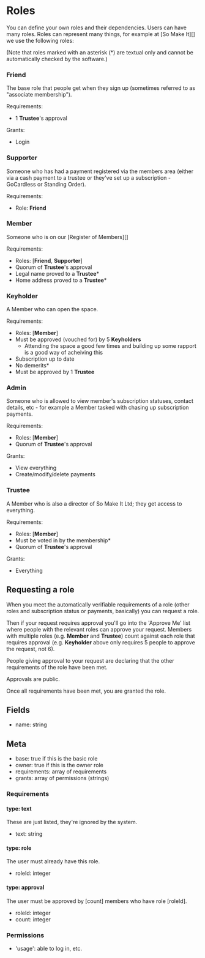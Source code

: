 Roles
=====

You can define your own roles and their dependencies. Users can have
many roles. Roles can represent many things, for example at [So Make
It][] we use the following roles:

(Note that roles marked with an asterisk (\*) are textual only and
cannot be automatically checked by the software.)

### Friend

The base role that people get when they sign up (sometimes referred to
as "associate membership").

Requirements:

 - 1 **Trustee**'s approval

Grants:

 - Login

### Supporter

Someone who has had a payment registered via the members area (either
via a cash payment to a trustee or they've set up a subscription -
GoCardless or Standing Order).

Requirements:

 - Role: **Friend**

### Member

Someone who is on our [Register of Members][]

Requirements:

 - Roles: [**Friend**, **Supporter**]
 - Quorum of **Trustee**'s approval
 - Legal name proved to a **Trustee**\*
 - Home address proved to a **Trustee**\*

### Keyholder

A Member who can open the space.

Requirements:

 - Roles: [**Member**]
 - Must be approved (vouched for) by 5 **Keyholders**
    - Attending the space a good few times and building up some rapport
      is a good way of acheiving this
 - Subscription up to date
 - No demerits\*
 - Must be approved by 1 **Trustee**

### Admin

Someone who is allowed to view member's subscription statuses, contact
details, etc - for example a Member tasked with chasing up subscription
payments.

Requirements:

 - Roles: [**Member**]
 - Quorum of **Trustee**'s approval

Grants:

 - View everything
 - Create/modify/delete payments

### Trustee

A Member who is also a director of So Make It Ltd; they get access to
everything.

Requirements:

 - Roles: [**Member**]
 - Must be voted in by the membership\*
 - Quorum of **Trustee**'s approval

Grants:

 - Everything

Requesting a role
-----------------

When you meet the automatically verifiable requirements of a role
(other roles and subscription status or payments, basically) you can
request a role.

Then if your request requires approval you'll go into the 'Approve Me'
list where people with the relevant roles can approve your request.
Members with multiple roles (e.g. **Member** and **Trustee**) count
against each role that requires approval (e.g. **Keyholder** above only
requires 5 people to approve the request, not 6).

People giving approval to your request are declaring that the other
requirements of the role have been met.

Approvals are public.

Once all requirements have been met, you are granted the role.

Fields
------

 - name: string

Meta
----

 - base: true if this is the basic role
 - owner: true if this is the owner role
 - requirements: array of requirements
 - grants: array of permissions (strings)

### Requirements

#### type: text

These are just listed, they're ignored by the system.

 - text: string

#### type: role

The user must already have this role.

 - roleId: integer

#### type: approval

The user must be approved by [count] members who have role [roleId].

 - roleId: integer
 - count: integer

### Permissions

 - 'usage': able to log in, etc.
